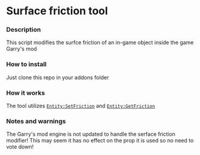 # Surface friction tool

### Description

This script modifies the surfce friction of an in-game object inside the game Garry's mod

### How to install

Just clone this repo in your addons folder

### How it works

The tool utilizes [`Entity:SetFriction`][ref-set] and [`Entity:GetFriction`][ref-get]

### Notes and warnings

The Garry's mod engine is not updated to handle the serface friction modifier!
This may seem it has no effect on the prop it is used so no need to vote down!

[ref-set]: https://wiki.facepunch.com/gmod/Entity:SetFriction
[ref-get]: https://wiki.facepunch.com/gmod/Entity:GetFriction

